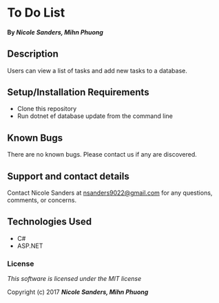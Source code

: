 # To Do List

#### By _**Nicole Sanders, Mihn Phuong**_

## Description

Users can view a list of tasks and add new tasks to a database.

## Setup/Installation Requirements

* Clone this repository
* Run dotnet ef database update from the command line

## Known Bugs

There are no known bugs. Please contact us if any are discovered.

## Support and contact details

Contact Nicole Sanders at nsanders9022@gmail.com for any questions, comments, or concerns.

## Technologies Used

* C#
* ASP.NET 

### License

*This software is licensed under the MIT license*

Copyright (c) 2017 **_Nicole Sanders, Mihn Phuong_**
